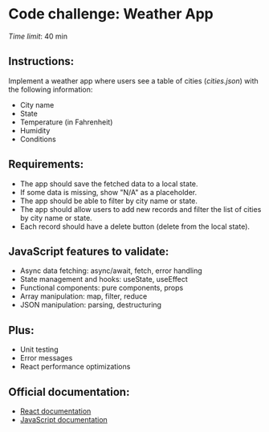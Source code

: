# Code challenge: Weather App

_Time limit_: 40 min

## Instructions:

Implement a weather app where users see a table of cities (_cities.json_) with the following information:

- City name
- State
- Temperature (in Fahrenheit)
- Humidity
- Conditions

## Requirements:

- The app should save the fetched data to a local state.
- If some data is missing, show "N/A" as a placeholder.
- The app should be able to filter by city name or state.
- The app should allow users to add new records and filter the list of cities by city name or state.
- Each record should have a delete button (delete from the local state).

## JavaScript features to validate:

- Async data fetching: async/await, fetch, error handling
- State management and hooks: useState, useEffect
- Functional components: pure components, props
- Array manipulation: map, filter, reduce
- JSON manipulation: parsing, destructuring

## Plus:

- Unit testing
- Error messages
- React performance optimizations

## Official documentation:

- [React documentation](https://react.dev/learn)
- [JavaScript documentation](https://developer.mozilla.org/en-US/docs/Web/JavaScript)
